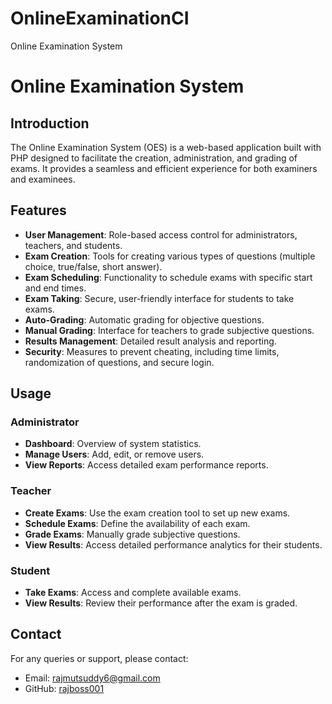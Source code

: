 # OnlineExaminationCI
 Online Examination System

# Online Examination System

## Introduction

The Online Examination System (OES) is a web-based application built with PHP designed to facilitate the creation, administration, and grading of exams. It provides a seamless and efficient experience for both examiners and examinees.

## Features

- **User Management**: Role-based access control for administrators, teachers, and students.
- **Exam Creation**: Tools for creating various types of questions (multiple choice, true/false, short answer).
- **Exam Scheduling**: Functionality to schedule exams with specific start and end times.
- **Exam Taking**: Secure, user-friendly interface for students to take exams.
- **Auto-Grading**: Automatic grading for objective questions.
- **Manual Grading**: Interface for teachers to grade subjective questions.
- **Results Management**: Detailed result analysis and reporting.
- **Security**: Measures to prevent cheating, including time limits, randomization of questions, and secure login.



## Usage

### Administrator

- **Dashboard**: Overview of system statistics.
- **Manage Users**: Add, edit, or remove users.
- **View Reports**: Access detailed exam performance reports.

### Teacher

- **Create Exams**: Use the exam creation tool to set up new exams.
- **Schedule Exams**: Define the availability of each exam.
- **Grade Exams**: Manually grade subjective questions.
- **View Results**: Access detailed performance analytics for their students.

### Student

- **Take Exams**: Access and complete available exams.
- **View Results**: Review their performance after the exam is graded.





## Contact

For any queries or support, please contact:
- Email: rajmutsuddy6@gmail.com
- GitHub: [rajboss001](https://github.com/rajboss001)
